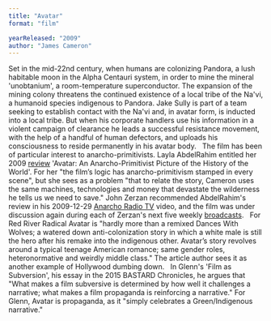 ```yaml
---
title: "Avatar"
format: "film"

yearReleased: "2009"
author: "James Cameron"
---
```

Set in the mid-22nd century, when  humans are colonizing Pandora, a lush habitable moon in the Alpha  Centauri system, in order to mine the mineral 'unobtanium', a  room-temperature superconductor. The expansion of the mining colony  threatens the continued existence of a local tribe of the Na'vi, a  humanoid species indigenous to Pandora. Jake Sully is part of a team  seeking to establish contact with the Na'vi and, in avatar form, is  inducted into a local tribe. But when his corporate handlers use his  information in a violent campaign of clearance he leads a successful  resistance movement, with the help of a handful of human defectors,  and uploads his consciousness to reside permanently in his avatar  body.
 
The film has been of particular  interest to anarcho-primitivists. Layla AbdelRahim entitled her 2009 <a href="https://theanarchistlibrary.org/library/layla-abdelrahim-avatar-an-anarcho-primitivist-picture-of-the-history-of-the-world"> review</a> 'Avatar: An Anarcho-Primitivist Picture of the History of the World'.  For her "the film’s logic has anarcho-primitivism stamped in every  scene", but she sees as a problem "that to relate the story, Cameron  uses the same machines, technologies and money that devastate the  wilderness he tells us we need to save." John Zerzan recommended  AbdelRahim's review in his 2009-12-29 <a href="https://archive.org/details/JohnZerzanAnarchyRadioTV12292009"> Anarcho Radio TV</a> video, and the film was under discussion again  during each of Zerzan's next five weekly <a href="http://johnzerzan.net/radio/archive.html">broadcasts</a>.
 
For   Red River Radical Avatar is "hardly more than a remixed  Dances With Wolves; a watered down anti-colonization story in which a white male  is still the hero after his remake into the indigenous other. Avatar’s story revolves around a typical teenage American romance; same gender   roles, heteronormative and weirdly middle class." The article  author sees it as another example of Hollywood dumbing down.
 
In Glenn's 'Film as Subversion',  his essay in the 2015 BASTARD Chronicles, he argues that  "What makes a film subversive is determined by how well it  challenges a narrative; what makes a film propaganda is reinforcing  a narrative." For Glenn, Avatar is propaganda, as it "simply  celebrates a Green/Indigenous narrative."
 